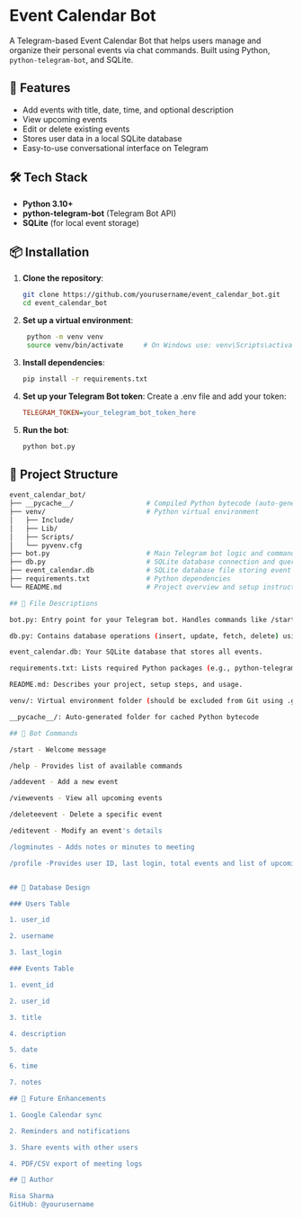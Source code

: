 # Event Calendar Bot

A Telegram-based Event Calendar Bot that helps users manage and organize their personal events via chat commands. Built using Python, `python-telegram-bot`, and SQLite.

## 🚀 Features

- Add events with title, date, time, and optional description
- View upcoming events
- Edit or delete existing events
- Stores user data in a local SQLite database
- Easy-to-use conversational interface on Telegram

## 🛠️ Tech Stack

- **Python 3.10+**
- **python-telegram-bot** (Telegram Bot API)
- **SQLite** (for local event storage)

## 📦 Installation

1. **Clone the repository**:
   ```bash
   git clone https://github.com/yourusername/event_calendar_bot.git
   cd event_calendar_bot

2. **Set up a virtual environment**:
   ```bash
    python -m venv venv
    source venv/bin/activate     # On Windows use: venv\Scripts\activate
3. **Install dependencies**:
     ```bash
     pip install -r requirements.txt
4. **Set up your Telegram Bot token**:
     Create a .env file and add your token:
     ```ini
     TELEGRAM_TOKEN=your_telegram_bot_token_here
5. **Run the bot**:
     ```bash
     python bot.py

## 📁 Project Structure

   ```bash
   event_calendar_bot/
├── __pycache__/                  # Compiled Python bytecode (auto-generated)
├── venv/                         # Python virtual environment
│   ├── Include/
│   ├── Lib/
│   ├── Scripts/
│   └── pyvenv.cfg
├── bot.py                        # Main Telegram bot logic and command handling
├── db.py                         # SQLite database connection and queries
├── event_calendar.db             # SQLite database file storing event data
├── requirements.txt              # Python dependencies
└── README.md                     # Project overview and setup instructions

## 📝 File Descriptions

bot.py: Entry point for your Telegram bot. Handles commands like /start, /addevent, etc.

db.py: Contains database operations (insert, update, fetch, delete) using SQLite.

event_calendar.db: Your SQLite database that stores all events.

requirements.txt: Lists required Python packages (e.g., python-telegram-bot).

README.md: Describes your project, setup steps, and usage.

venv/: Virtual environment folder (should be excluded from Git using .gitignore).

__pycache__/: Auto-generated folder for cached Python bytecode

## 🚪 Bot Commands

/start - Welcome message

/help - Provides list of available commands

/addevent - Add a new event

/viewevents - View all upcoming events

/deleteevent - Delete a specific event

/editevent - Modify an event's details

/logminutes - Adds notes or minutes to meeting

/profile -Provides user ID, last login, total events and list of upcoming events


## 📆 Database Design

### Users Table

1. user_id

2. username

3. last_login

### Events Table

1. event_id

2. user_id

3. title

4. description

5. date

6. time

7. notes

## 🚀 Future Enhancements

1. Google Calendar sync 

2. Reminders and notifications

3. Share events with other users

4. PDF/CSV export of meeting logs

## 👤 Author

Risa Sharma
GitHub: @yourusername

